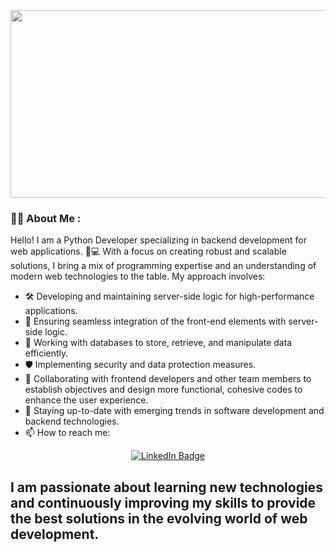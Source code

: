 <div align="center">
  <img src="https://media.giphy.com/media/dWesBcTLavkZuG35MI/giphy.gif" width="600" height="300"/>
</div>



### :man_technologist: About Me :
Hello! I am a Python Developer specializing in backend development for web applications. 🐍💻 With a focus on creating robust and scalable solutions, I bring a mix of programming expertise and an understanding of modern web technologies to the table. My approach involves:

- 🛠️ Developing and maintaining server-side logic for high-performance applications.
- 🔗 Ensuring seamless integration of the front-end elements with server-side logic.
- 💾 Working with databases to store, retrieve, and manipulate data efficiently.
- 🛡️ Implementing security and data protection measures.
- 🤝 Collaborating with frontend developers and other team members to establish objectives and design more functional, cohesive codes to enhance the user experience.
- 🚀 Staying up-to-date with emerging trends in software development and backend technologies.
- :mailbox: How to reach me: 
<div id="badges" align="center">
 <a href="www.linkedin.com/in/aleksey-belov-2a6736295">
    <img src="https://img.shields.io/badge/LinkedIn-blue?style=for-the-badge&logo=linkedin&logoColor=white" alt="LinkedIn Badge"/>
  </a>
</div>

I am passionate about learning new technologies and continuously improving my skills to provide the best solutions in the evolving world of web development.
---

<!--
**exetch/exetch** is a ✨ _special_ ✨ repository because its `README.md` (this file) appears on your GitHub profile.

Here are some ideas to get you started:

- 🔭 I’m currently working on ...
- 🌱 I’m currently learning ...
- 👯 I’m looking to collaborate on ...
- 🤔 I’m looking for help with ...
- 💬 Ask me about ...
- 📫 How to reach me: ...
- 😄 Pronouns: ...
- ⚡ Fun fact: ...
-->
